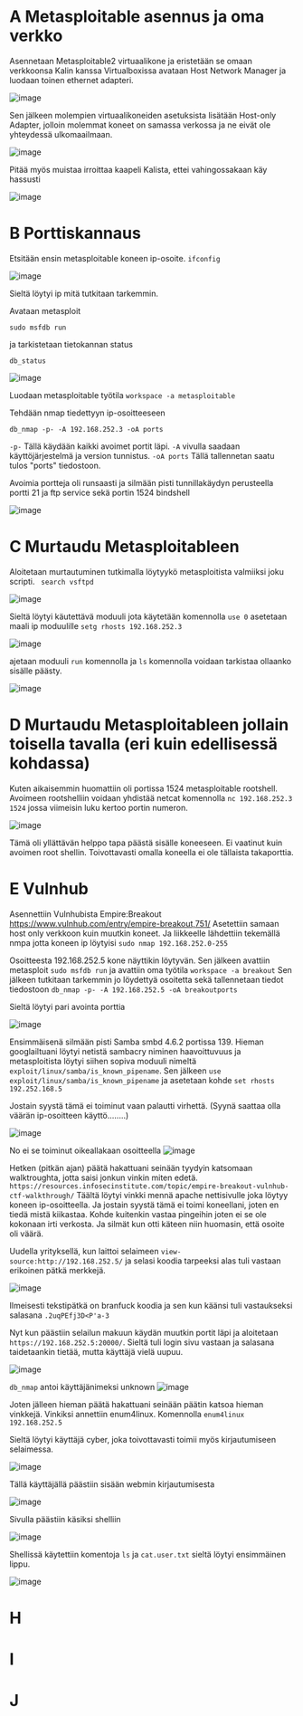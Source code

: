 # A Metasploitable asennus ja oma verkko
Asennetaan Metasploitable2 virtuaalikone ja eristetään se omaan verkkoonsa Kalin kanssa
Virtualboxissa avataan Host Network Manager ja luodaan toinen ethernet adapteri.

![image](https://user-images.githubusercontent.com/71498717/199259815-7c68bb02-58f4-4a86-912d-2ddb964e1ca2.png)

Sen jälkeen molempien virtuaalikoneiden asetuksista lisätään Host-only Adapter, jolloin molemmat koneet on samassa verkossa ja ne eivät ole yhteydessä ulkomaailmaan.

![image](https://user-images.githubusercontent.com/71498717/199260874-2716b749-a04e-4ac9-9162-13284d644983.png)

Pitää myös muistaa irroittaa kaapeli Kalista, ettei vahingossakaan käy hassusti

![image](https://user-images.githubusercontent.com/71498717/199261519-58c753c5-d7bc-4786-8f52-77e233795428.png)


# B Porttiskannaus

Etsitään ensin metasploitable koneen ip-osoite.
```ifconfig```

![image](https://user-images.githubusercontent.com/71498717/199263409-19ea2c66-b23e-43a3-9f12-b38f43777583.png)

Sieltä löytyi ip mitä tutkitaan tarkemmin.

Avataan metasploit

```sudo msfdb run```

ja tarkistetaan tietokannan status

```db_status```

![image](https://user-images.githubusercontent.com/71498717/199265624-f43c469a-a72e-44b0-83a5-cf4c5688d683.png)

Luodaan metasploitable työtila
```workspace -a metasploitable```

Tehdään nmap tiedettyyn ip-osoitteeseen

```db_nmap -p- -A 192.168.252.3 -oA ports```

```-p-``` Tällä käydään kaikki avoimet portit läpi. ```-A``` vivulla saadaan käyttöjärjestelmä ja version tunnistus. ```-oA ports``` Tällä tallennetan saatu tulos "ports" tiedostoon.

Avoimia portteja oli runsaasti ja silmään pisti tunnillakäydyn perusteella portti 21 ja ftp service sekä portin 1524 bindshell

![image](https://user-images.githubusercontent.com/71498717/199274157-33822ca8-fe1d-4900-b0fb-0a4592b27edf.png)


 
# C Murtaudu Metasploitableen
Aloitetaan murtautuminen tutkimalla löytyykö metasploitista valmiiksi joku scripti.
``` search vsftpd```

![image](https://user-images.githubusercontent.com/71498717/199290877-c58b785f-2d03-46ac-9f7c-143a1f366f02.png)

Sieltä löytyi käutettävä moduuli jota käytetään komennolla  ```use 0```
asetetaan maali ip moduulille ```setg rhosts 192.168.252.3```

![image](https://user-images.githubusercontent.com/71498717/199291767-0a81fae9-8418-4d2c-bb89-8df95514531c.png)

ajetaan moduuli ```run``` komennolla ja ```ls``` komennolla voidaan tarkistaa ollaanko sisälle päästy.

![image](https://user-images.githubusercontent.com/71498717/199292992-553f2e1f-74ef-4d5f-8c4f-a8bfd6fdff5d.png)

 
# D  Murtaudu Metasploitableen jollain toisella tavalla (eri kuin edellisessä kohdassa)
Kuten aikaisemmin huomattiin oli portissa 1524 metasploitable rootshell. Avoimeen rootshelliin voidaan yhdistää netcat komennolla ```nc 192.168.252.3 1524``` jossa viimeisin luku kertoo portin numeron.

![image](https://user-images.githubusercontent.com/71498717/199309919-18f59d30-841a-4ee5-85ef-612af4fdd5e2.png)

Tämä oli yllättävän helppo tapa päästä sisälle koneeseen. Ei vaatinut kuin avoimen root shellin. Toivottavasti omalla koneella ei ole tällaista takaporttia.



# E Vulnhub
Asennettiin Vulnhubista Empire:Breakout https://www.vulnhub.com/entry/empire-breakout,751/
Asetettiin samaan host only verkkoon kuin muutkin koneet. Ja liikkeelle lähdettiin tekemällä nmpa jotta koneen ip löytyisi
```sudo nmap 192.168.252.0-255```

Osoitteesta 192.168.252.5 kone näyttikin löytyvän. Sen jälkeen avattiin metasploit ```sudo msfdb run``` ja avattiin oma työtila ```workspace -a breakout``` Sen jälkeen tutkitaan tarkemmin jo löydettyä osoitetta sekä tallennetaan tiedot tiedostoon
```db_nmap -p- -A 192.168.252.5 -oA breakoutports```

Sieltä löytyi pari avointa porttia

![image](https://user-images.githubusercontent.com/71498717/199445037-41f3634b-5f6d-485a-9cd4-7ad4ce746898.png)

Ensimmäisenä silmään pisti Samba smbd 4.6.2 portissa 139. Hieman googlailtuani löytyi netistä sambacry niminen haavoittuvuus ja metasploitista löytyi siihen sopiva moduuli nimeltä ```exploit/linux/samba/is_known_pipename```. Sen jälkeen ```use exploit/linux/samba/is_known_pipename``` ja asetetaan kohde ```set rhosts 192.252.168.5```

Jostain syystä tämä ei toiminut vaan palautti virhettä. (Syynä saattaa olla väärän ip-osoitteen käyttö........)

![image](https://user-images.githubusercontent.com/71498717/199456862-f3a288a6-6199-4b91-a7e1-998797e07c0d.png)

No ei se toiminut oikeallakaan osoitteella
![image](https://user-images.githubusercontent.com/71498717/199470334-5afa0d03-9102-4158-8311-54c3884939e8.png)


Hetken (pitkän ajan) päätä hakattuani seinään tyydyin katsomaan walktroughta, jotta saisi jonkun vinkin miten edetä. ```https://resources.infosecinstitute.com/topic/empire-breakout-vulnhub-ctf-walkthrough/```
Täältä löytyi vinkki mennä apache nettisivulle joka löytyy koneen ip-osoitteella. Ja jostain syystä tämä ei toimi koneellani, joten en tiedä mistä kiikastaa. Kohde kuitenkin vastaa pingeihin joten ei se ole kokonaan irti verkosta. Ja silmät kun otti käteen niin huomasin, että osoite oli väärä.


Uudella yrityksellä, kun laittoi selaimeen ```view-source:http://192.168.252.5/``` ja selasi koodia tarpeeksi alas tuli vastaan erikoinen pätkä merkkejä.

![image](https://user-images.githubusercontent.com/71498717/199470646-db491dcb-5764-405e-ba8b-fbac3288c242.png)

Ilmeisesti tekstipätkä on branfuck koodia ja sen kun käänsi tuli vastaukseksi salasana ```.2uqPEfj3D<P'a-3```

Nyt kun päästiin selailun makuun käydän muutkin portit läpi ja aloitetaan  ```https://192.168.252.5:20000/```. Sieltä tuli login sivu vastaan ja salasana taidetaankin tietää, mutta käyttäjä vielä uupuu.

![image](https://user-images.githubusercontent.com/71498717/199472991-6f7746e3-f7f7-4b95-92a0-9a4d61f1a612.png)


```db_nmap``` antoi käyttäjänimeksi unknown
![image](https://user-images.githubusercontent.com/71498717/199476188-65f9ec4a-1c5a-4282-b659-0484b67a73cb.png)

Joten jälleen hieman päätä hakattuani seinään päätin katsoa hieman vinkkejä. Vinkiksi annettiin enum4linux. Komennolla ```enum4linux 192.168.252.5``` 

Sieltä löytyi käyttäjä cyber, joka toivottavasti toimii myös kirjautumiseen selaimessa.

![image](https://user-images.githubusercontent.com/71498717/199476972-4c4da8cc-e675-49aa-8958-15b86ce36c67.png)

Tällä käyttäjällä päästiin sisään webmin kirjautumisesta

![image](https://user-images.githubusercontent.com/71498717/199477800-f1fea799-0f61-4d99-8d81-25b2a294a6a5.png)


Sivulla päästiin käsiksi shelliin

![image](https://user-images.githubusercontent.com/71498717/199480274-0e35c9c6-60df-42ac-8df9-10b6e7220e8c.png)

Shellissä käytettiin komentoja ```ls``` ja ```cat.user.txt``` sieltä löytyi ensimmäinen lippu.

![image](https://user-images.githubusercontent.com/71498717/199480579-49e331ab-5dfb-481a-a4ba-8c179dc4c405.png)



# H
# I
# J
